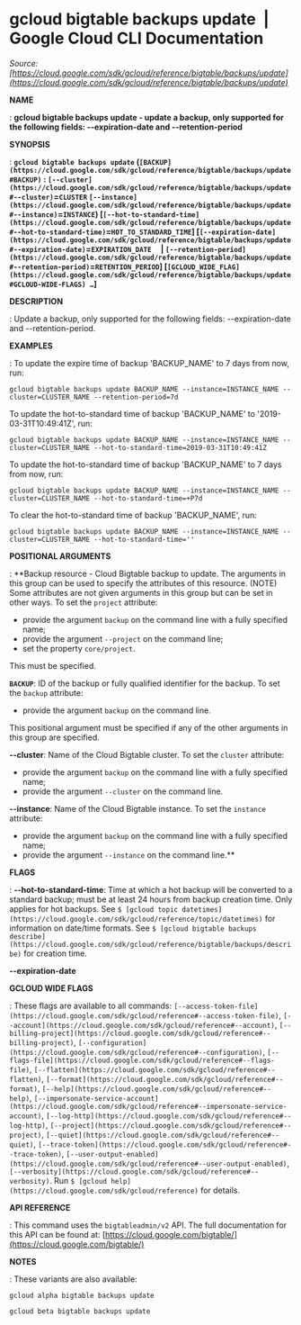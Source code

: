 # gcloud bigtable backups update  |  Google Cloud CLI Documentation

*Source: [https://cloud.google.com/sdk/gcloud/reference/bigtable/backups/update](https://cloud.google.com/sdk/gcloud/reference/bigtable/backups/update)*

**NAME**

: **gcloud bigtable backups update - update a backup, only supported for the following fields: --expiration-date and --retention-period**

**SYNOPSIS**

: **`gcloud bigtable backups update` (`[BACKUP](https://cloud.google.com/sdk/gcloud/reference/bigtable/backups/update#BACKUP)` : `[--cluster](https://cloud.google.com/sdk/gcloud/reference/bigtable/backups/update#--cluster)`=`CLUSTER` `[--instance](https://cloud.google.com/sdk/gcloud/reference/bigtable/backups/update#--instance)`=`INSTANCE`) [`[--hot-to-standard-time](https://cloud.google.com/sdk/gcloud/reference/bigtable/backups/update#--hot-to-standard-time)`=`HOT_TO_STANDARD_TIME`] [`[--expiration-date](https://cloud.google.com/sdk/gcloud/reference/bigtable/backups/update#--expiration-date)`=`EXPIRATION_DATE`     | `[--retention-period](https://cloud.google.com/sdk/gcloud/reference/bigtable/backups/update#--retention-period)`=`RETENTION_PERIOD`] [`[GCLOUD_WIDE_FLAG](https://cloud.google.com/sdk/gcloud/reference/bigtable/backups/update#GCLOUD-WIDE-FLAGS) …`]**

**DESCRIPTION**

: Update a backup, only supported for the following fields: --expiration-date and
--retention-period.

**EXAMPLES**

: To update the expire time of backup 'BACKUP_NAME' to 7 days from now, run:

```
gcloud bigtable backups update BACKUP_NAME --instance=INSTANCE_NAME --cluster=CLUSTER_NAME --retention-period=7d
```

To update the hot-to-standard time of backup 'BACKUP_NAME' to
'2019-03-31T10:49:41Z', run:

```
gcloud bigtable backups update BACKUP_NAME --instance=INSTANCE_NAME --cluster=CLUSTER_NAME --hot-to-standard-time=2019-03-31T10:49:41Z
```

To update the hot-to-standard time of backup 'BACKUP_NAME' to 7 days from now,
run:

```
gcloud bigtable backups update BACKUP_NAME --instance=INSTANCE_NAME --cluster=CLUSTER_NAME --hot-to-standard-time=+P7d
```

To clear the hot-to-standard time of backup 'BACKUP_NAME', run:

```
gcloud bigtable backups update BACKUP_NAME --instance=INSTANCE_NAME --cluster=CLUSTER_NAME --hot-to-standard-time=''
```

**POSITIONAL ARGUMENTS**

: **Backup resource - Cloud Bigtable backup to update. The arguments in this group
can be used to specify the attributes of this resource. (NOTE) Some attributes
are not given arguments in this group but can be set in other ways.
To set the `project` attribute:

- provide the argument `backup` on the command line with a fully
specified name;
- provide the argument `--project` on the command line;
- set the property `core/project`.

This must be specified.

**`BACKUP`**:
ID of the backup or fully qualified identifier for the backup.
To set the `backup` attribute:

- provide the argument `backup` on the command line.

This positional argument must be specified if any of the other arguments in this
group are specified.

**--cluster**:
Name of the Cloud Bigtable cluster.
To set the `cluster` attribute:

- provide the argument `backup` on the command line with a fully
specified name;
- provide the argument `--cluster` on the command line.

**--instance**:
Name of the Cloud Bigtable instance.
To set the `instance` attribute:

- provide the argument `backup` on the command line with a fully
specified name;
- provide the argument `--instance` on the command line.**

**FLAGS**

: **--hot-to-standard-time**:
Time at which a hot backup will be converted to a standard backup; must be at
least 24 hours from backup creation time. Only applies for hot backups. See
`$ [gcloud topic
datetimes](https://cloud.google.com/sdk/gcloud/reference/topic/datetimes)` for information on date/time formats. See `$ [gcloud bigtable backups
describe](https://cloud.google.com/sdk/gcloud/reference/bigtable/backups/describe)` for creation time.

**--expiration-date**

**GCLOUD WIDE FLAGS**

: These flags are available to all commands: `[--access-token-file](https://cloud.google.com/sdk/gcloud/reference#--access-token-file)`,
`[--account](https://cloud.google.com/sdk/gcloud/reference#--account)`, `[--billing-project](https://cloud.google.com/sdk/gcloud/reference#--billing-project)`,
`[--configuration](https://cloud.google.com/sdk/gcloud/reference#--configuration)`,
`[--flags-file](https://cloud.google.com/sdk/gcloud/reference#--flags-file)`,
`[--flatten](https://cloud.google.com/sdk/gcloud/reference#--flatten)`, `[--format](https://cloud.google.com/sdk/gcloud/reference#--format)`, `[--help](https://cloud.google.com/sdk/gcloud/reference#--help)`, `[--impersonate-service-account](https://cloud.google.com/sdk/gcloud/reference#--impersonate-service-account)`,
`[--log-http](https://cloud.google.com/sdk/gcloud/reference#--log-http)`,
`[--project](https://cloud.google.com/sdk/gcloud/reference#--project)`, `[--quiet](https://cloud.google.com/sdk/gcloud/reference#--quiet)`, `[--trace-token](https://cloud.google.com/sdk/gcloud/reference#--trace-token)`, `[--user-output-enabled](https://cloud.google.com/sdk/gcloud/reference#--user-output-enabled)`,
`[--verbosity](https://cloud.google.com/sdk/gcloud/reference#--verbosity)`.
Run `$ [gcloud help](https://cloud.google.com/sdk/gcloud/reference)` for details.

**API REFERENCE**

: This command uses the `bigtableadmin/v2` API. The full documentation
for this API can be found at: [https://cloud.google.com/bigtable/](https://cloud.google.com/bigtable/)

**NOTES**

: These variants are also available:

```
gcloud alpha bigtable backups update
```

```
gcloud beta bigtable backups update
```